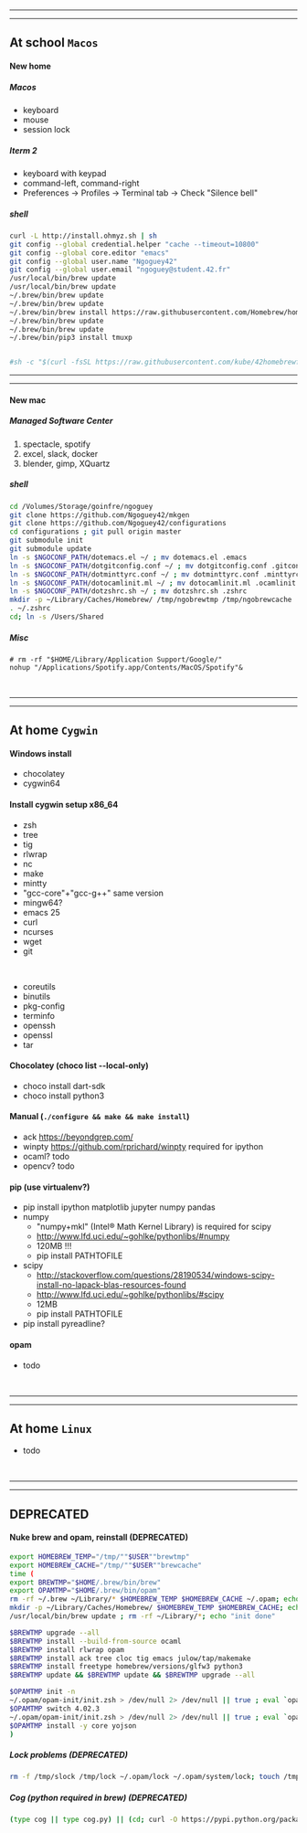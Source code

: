 
<br/>

----
----

## At school `Macos`

#### New home
##### Macos
- keyboard
- mouse
- session lock

##### Iterm 2
- keyboard with keypad
- command-left, command-right
- Preferences -> Profiles -> Terminal tab -> Check "Silence bell"

##### shell

```sh
curl -L http://install.ohmyz.sh | sh
git config --global credential.helper "cache --timeout=10800"
git config --global core.editor "emacs"
git config --global user.name "Ngoguey42"
git config --global user.email "ngoguey@student.42.fr"
/usr/local/bin/brew update
/usr/local/bin/brew update
~/.brew/bin/brew update
~/.brew/bin/brew update
~/.brew/bin/brew install https://raw.githubusercontent.com/Homebrew/homebrew-core/ecc7bdd8435ec3965ac7095efdead3bb49f378ed/Formula/emacs.rb ack tree cloc tig tmux python3 libyaml
~/.brew/bin/brew update
~/.brew/bin/brew update
~/.brew/bin/pip3 install tmuxp


#sh -c "$(curl -fsSL https://raw.githubusercontent.com/kube/42homebrewfix/master/install.sh)"
```

----
----

#### New mac
##### Managed Software Center
1. spectacle, spotify
2. excel, slack, docker
3. blender, gimp, XQuartz

##### shell
```sh
cd /Volumes/Storage/goinfre/ngoguey
git clone https://github.com/Ngoguey42/mkgen
git clone https://github.com/Ngoguey42/configurations
cd configurations ; git pull origin master
git submodule init
git submodule update
ln -s $NGOCONF_PATH/dotemacs.el ~/ ; mv dotemacs.el .emacs
ln -s $NGOCONF_PATH/dotgitconfig.conf ~/ ; mv dotgitconfig.conf .gitconfig
ln -s $NGOCONF_PATH/dotminttyrc.conf ~/ ; mv dotminttyrc.conf .minttyrc
ln -s $NGOCONF_PATH/dotocamlinit.ml ~/ ; mv dotocamlinit.ml .ocamlinit
ln -s $NGOCONF_PATH/dotzshrc.sh ~/ ; mv dotzshrc.sh .zshrc
mkdir -p ~/Library/Caches/Homebrew/ /tmp/ngobrewtmp /tmp/ngobrewcache
. ~/.zshrc
cd; ln -s /Users/Shared
```

##### Misc
```
# rm -rf "$HOME/Library/Application Support/Google/"
nohup "/Applications/Spotify.app/Contents/MacOS/Spotify"&
```

<br/>

----
----

## At home `Cygwin`

#### Windows install
- chocolatey
- cygwin64

#### Install cygwin setup x86_64
- zsh
- tree
- tig
- rlwrap
- nc
- make
- mintty
- "gcc-core"+"gcc-g++" same version
- mingw64?
- emacs 25
- curl
- ncurses
- wget
- git

<br/>

- coreutils
- binutils
- pkg-config
- terminfo
- openssh
- openssl
- tar

#### Chocolatey (choco list --local-only)
- choco install dart-sdk
- choco install python3

#### Manual (`./configure && make && make install`)
- ack https://beyondgrep.com/
- winpty https://github.com/rprichard/winpty required for ipython
- ocaml? todo
- opencv? todo

#### pip (use virtualenv?)
- pip install ipython matplotlib jupyter numpy pandas
- numpy
  - "numpy+mkl" (Intel® Math Kernel Library) is required for scipy
  - http://www.lfd.uci.edu/~gohlke/pythonlibs/#numpy
  - 120MB !!!
  - pip install PATHTOFILE
- scipy
  - http://stackoverflow.com/questions/28190534/windows-scipy-install-no-lapack-blas-resources-found
  - http://www.lfd.uci.edu/~gohlke/pythonlibs/#scipy
  - 12MB
  - pip install PATHTOFILE
- pip install pyreadline?

#### opam
- todo

<br/>

----
----

## At home `Linux`
- todo

<br/>

----
----

## DEPRECATED

#### Nuke brew and opam, reinstall (DEPRECATED)
```sh
export HOMEBREW_TEMP="/tmp/""$USER""brewtmp"
export HOMEBREW_CACHE="/tmp/""$USER""brewcache"
time (
export BREWTMP="$HOME/.brew/bin/brew"
export OPAMTMP="$HOME/.brew/bin/opam"
rm -rf ~/.brew ~/Library/* $HOMEBREW_TEMP $HOMEBREW_CACHE ~/.opam; echo "RM done"
mkdir -p ~/Library/Caches/Homebrew/ $HOMEBREW_TEMP $HOMEBREW_CACHE; echo "MKDIR done"
/usr/local/bin/brew update ; rm -rf ~/Library/*; echo "init done"

$BREWTMP upgrade --all
$BREWTMP install --build-from-source ocaml
$BREWTMP install rlwrap opam
$BREWTMP install ack tree cloc tig emacs julow/tap/makemake
$BREWTMP install freetype homebrew/versions/glfw3 python3
$BREWTMP update && $BREWTMP update && $BREWTMP upgrade --all

$OPAMTMP init -n
~/.opam/opam-init/init.zsh > /dev/null 2> /dev/null || true ; eval `opam config env`
$OPAMTMP switch 4.02.3
~/.opam/opam-init/init.zsh > /dev/null 2> /dev/null || true ; eval `opam config env`
$OPAMTMP install -y core yojson
)
```

##### Lock problems (DEPRECATED)
```sh
rm -f /tmp/slock /tmp/lock ~/.opam/lock ~/.opam/system/lock; touch /tmp/slock; touch /tmp/lock; ln -s /tmp/lock ~/.opam/lock; ln -s /tmp/slock ~/.opam/system/lock
```

##### Cog (python required in brew) (DEPRECATED)
```sh
(type cog || type cog.py) || (cd; curl -O https://pypi.python.org/packages/source/c/cogapp/cogapp-2.4.tar.gz && tar -zxvf cogapp-2.4.tar.gz && cd cogapp-2.4 && python3 setup.py install && cd && rm -rf cogapp-2.4 cogapp-2.4.tar.gz)
```
